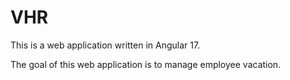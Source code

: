 # VHR

This is a web application written in Angular 17.

The goal of this web application is to manage employee vacation.
